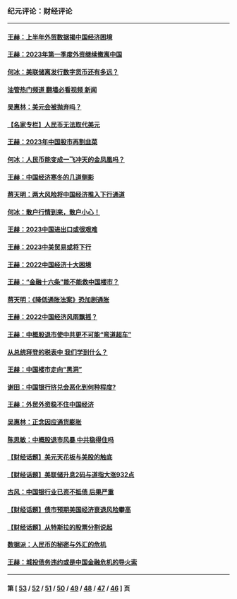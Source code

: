 ### 纪元评论：财经评论
---
#### [王赫：上半年外贸数据揭中国经济困境](../../pages/nsc1026/n14034198.md?07180330) 
#### [王赫：2023年第一季度外资继续撤离中国](../../pages/nsc1026/n13988870.md?07180330) 
#### [何冰：美联储离发行数字货币还有多远？](../../pages/nsc1026/n13986109.md?07180330) 
#### [油管热门频道 翻墙必看视频 新闻](ok?07180330)
#### [吴惠林：美元会被抛弃吗？](../../pages/nsc1026/n13984087.md?07180330) 
#### [【名家专栏】人民币无法取代美元](../../pages/nsc1026/n13974270.md?07180330) 
#### [王赫：2023年中国股市再割韭菜](../../pages/nsc1026/n13965334.md?07180330) 
#### [何冰：人民币能变成一飞冲天的金凤凰吗？](../../pages/nsc1026/n13964999.md?07180330) 
#### [王赫：中国经济寒冬的几道侧影](../../pages/nsc1026/n13932953.md?07180330) 
#### [蒋天明：两大风险将中国经济推入下行通道](../../pages/nsc1026/n13929820.md?07180330) 
#### [何冰：散户行情到来，散户小心！](../../pages/nsc1026/n13928308.md?07180330) 
#### [王赫：2023中国进出口或很艰难](../../pages/nsc1026/n13911515.md?07180330) 
#### [王赫：2023中美贸易或将下行](../../pages/nsc1026/n13899005.md?07180330) 
#### [王赫：2022中国经济十大困境](../../pages/nsc1026/n13883766.md?07180330) 
#### [王赫：“金融十六条”能不能救中国楼市？](../../pages/nsc1026/n13868431.md?07180330) 
#### [蒋天明：《降低通胀法案》恐加剧通胀](../../pages/nsc1026/n13806996.md?07180330) 
#### [王赫：2022中国经济风雨飘摇？](../../pages/nsc1026/n13803207.md?07180330) 
#### [王赫：中概股退市使中共更不可能“弯道超车”](../../pages/nsc1026/n13802858.md?07180330) 
#### [从总统拜登的税表中 我们学到什么？](../../pages/nsc1026/n13773081.md?07180330) 
#### [王赫：中国楼市走向“黑洞”](../../pages/nsc1026/n13770647.md?07180330) 
#### [谢田：中国银行挤兑会恶化到何种程度?](../../pages/nsc1026/n13766965.md?07180330) 
#### [王赫：外贸外资稳不住中国经济](../../pages/nsc1026/n13753933.md?07180330) 
#### [吴惠林：正念因应通货膨胀](../../pages/nsc1026/n13750350.md?07180330) 
#### [陈思敏：中概股退市风暴 中共稳得住吗](../../pages/nsc1026/n13738978.md?07180330) 
#### [【财经话题】美元天花板与美股的触底](../../pages/nsc1026/n13736495.md?07180330) 
#### [【财经话题】美联储升息2码与道指大涨932点](../../pages/nsc1026/n13727377.md?07180330) 
#### [古风：中国银行业已资不抵债 后果严重](../../pages/nsc1026/n13726111.md?07180330) 
#### [【财经话题】债市预期美国经济衰退风险攀高](../../pages/nsc1026/n13698043.md?07180330) 
#### [【财经话题】从特斯拉的股票分割说起](../../pages/nsc1026/n13679733.md?07180330) 
#### [数据派：人民币的秘密与外汇的危机](../../pages/nsc1026/n13667092.md?07180330) 
#### [王赫：城投债务违约或是中国金融危机的导火索](../../pages/nsc1026/n13665322.md?07180330) 

---
#### 第 [ [53](./53.md?07180330) / [52](./52.md?07180330) / [51](./51.md?07180330) / [50](./50.md?07180330) / [49](./49.md?07180330) / [48](./48.md?07180330) / [47](./47.md?07180330) / [46](./46.md?07180330) ] 页
